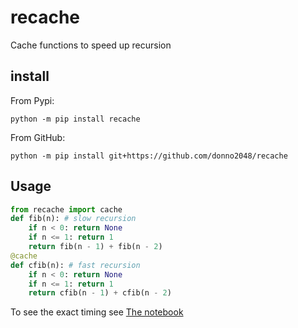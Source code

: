 # recache

Cache functions to speed up recursion

## install

From Pypi:

`python -m pip install recache`

From GitHub:

`python -m pip install git+https://github.com/donno2048/recache`

## Usage

```py
from recache import cache
def fib(n): # slow recursion
    if n < 0: return None
    if n <= 1: return 1
    return fib(n - 1) + fib(n - 2)
@cache
def cfib(n): # fast recursion
    if n < 0: return None
    if n <= 1: return 1
    return cfib(n - 1) + cfib(n - 2)
```

To see the exact timing see [The notebook](https://github.com/donno2048/recache/blob/master/fib.ipynb)
